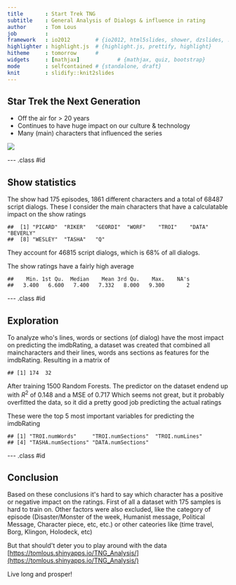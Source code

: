 ```yaml
---
title       : Start Trek TNG
subtitle    : General Analysis of Dialogs & influence in rating
author      : Tom Lous  
job         : 
framework   : io2012        # {io2012, html5slides, shower, dzslides, ...}
highlighter : highlight.js  # {highlight.js, prettify, highlight}
hitheme     : tomorrow      # 
widgets     : [mathjax]            # {mathjax, quiz, bootstrap}
mode        : selfcontained # {standalone, draft}
knit        : slidify::knit2slides
---
```




## Star Trek the Next Generation

* Off the air for > 20 years
* Continues to have huge impact on our culture & technology
* Many (main) characters that influenced the series

![](http://vignette2.wikia.nocookie.net/memoryalpha/images/0/0e/The_Next_Generation_Main_Cast_Season_1.jpg/revision/latest?cb=20091202034552&path-prefix=en)


--- .class #id 

## Show statistics




The show had 175 episodes, 1861 different characters and a total of 68487 script dialogs.
These I consider the main characters that have a calculatable impact on the show ratings


```
##  [1] "PICARD"  "RIKER"   "GEORDI"  "WORF"    "TROI"    "DATA"    "BEVERLY"
##  [8] "WESLEY"  "TASHA"   "Q"
```

They account for  46815 script dialogs, which is 68% of all dialogs.

The show ratings have a fairly high average

```
##    Min. 1st Qu.  Median    Mean 3rd Qu.    Max.    NA's 
##   3.400   6.600   7.400   7.332   8.000   9.300       2
```

--- .class #id 

## Exploration



To analyze who's lines, words or sections (of dialog) have the most impact on predicting the imdbRating, a dataset was created that combined all maincharacters and their lines, words ans sections as features for the imdbRating.
Resulting in a matrix of 

```
## [1] 174  32
```

After training 1500 Random Forests. The predictor on the dataset endend up with $R^2$ of 0.148 and a MSE of 0.717
Which seems not great, but it probably overfitted the data, so it did a pretty good job predicting the actual ratings

These were the top 5 most important variables for predicting the imdbRating


```
## [1] "TROI.numWords"     "TROI.numSections"  "TROI.numLines"    
## [4] "TASHA.numSections" "DATA.numSections"
```

--- .class #id 

## Conclusion

Based on these conclusions it's hard to say which character has a positive or negative impact on the ratings. First of all a dataset with 175 samples is hard to train on. 
Other factors were also excluded, like the category of episode (Disaster/Monster of the week, Humanist message, Political Message, Character piece, etc, etc.) or other cateories  like (time travel, Borg, Klingon, Holodeck, etc)

But that should't deter you to play around with the data [https://tomlous.shinyapps.io/TNG_Analysis/](https://tomlous.shinyapps.io/TNG_Analysis/)

Live long and prosper!
